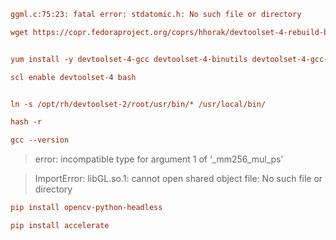 



```ini
ggml.c:75:23: fatal error: stdatomic.h: No such file or directory
```



```ini
wget https://copr.fedoraproject.org/coprs/hhorak/devtoolset-4-rebuild-bootstrap/repo/epel-7/hhorak-devtoolset-4-rebuild-bootstrap-epel-7.repo -O /etc/yum.repos.d/devtools-4.repo


yum install -y devtoolset-4-gcc devtoolset-4-binutils devtoolset-4-gcc-c++

scl enable devtoolset-4 bash


ln -s /opt/rh/devtoolset-2/root/usr/bin/* /usr/local/bin/

hash -r

gcc --version

```



> error: incompatible type for argument 1 of ‘_mm256_mul_ps’





> ImportError: libGL.so.1: cannot open shared object file: No such file or directory

```ini
pip install opencv-python-headless

pip install accelerate
```

